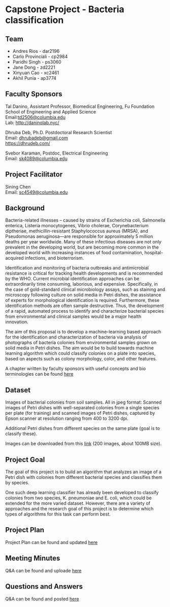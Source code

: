 # Capstone Project - Bacteria classification

## Team
- Andres Rios - dar2196
- Carlo Provinciali	- cp2984
- Paridhi Singh	- ps3060
- Jane Dong	- zd2221
- Xinyuan Cao	- xc2461
- Akhil Punia	- ap3774

## Faculty Sponsors
Tal Danino, Assistant Professor, Biomedical Engineering, Fu Foundation School of Engineering and Applied Science <br>
Email:td2506@columbia.edu <br>
Lab: http://daninolab.nyc/

Dhruba Deb, Ph.D. Postdoctoral Research Scientist <br>
Email: dhrubadeb@gmail.com <br>
https://dhrudeb.com/

Svebor Karaman, Postdoc, Electrical Engineering <br>
Email: sk4089@columbia.edu


## Project Facilitator
Sining Chen <br>
Email: sc4549@columbia.edu

## Background

Bacteria-related illnesses – caused by strains of Escherichia coli, Salmonella enterica, Listeria monocytogenes, Vibrio cholerae, Corynebacterium diptheriae, methicillin-resistant Staphylococcus aureus (MRSA), and Pseudomonas aeruginosa—are responsible for approximately 5 million deaths per year worldwide. Many of these infectious diseases are not only prevalent in the developing world, but are becoming more common in the developed world with increasing instances of food contamination, hospital-acquired infections, and bioterrorism.

Identification and monitoring of bacteria outbreaks and antimicrobial resistance is critical for tracking health developments and is recommended by the WHO. Current microbial identification approaches can be extraordinarily time consuming, laborious, and expensive. Specifically, in the case of gold-standard clinical microbiology assays, such as staining and microscopy following culture on solid media in Petri dishes, the assistance of experts for morphological identification is required. Furthermore, these identification methods are often sample destructive. Thus, the development of a rapid, automated process to identify and characterize bacterial species from environmental and clinical samples would be a major health
innovation. 

The aim of this proposal is to develop a machine-learning based approach for the identification and characterization of bacteria via analysis of photographs of bacteria colonies from environmental samples grown on solid media in Petri dishes. The aim would be to build towards machine learning algorithm which could classify colonies on a plate into species, based on aspects such as colony morphology, color, and other features.

A chapter written by faculty sponsors with useful concepts and bio terminologies can be found [here](https://github.com/deibyrios/bacteria-classification/blob/master/Background%20-%20Domain%20Knowledge/Paper%20on%20Programmable%20Bacteria.pdf)


## Dataset

Images of bacterial colonies from soil samples. All in jpeg format:
Scanned images of Petri dishes with well-separated colonies from a single species per plate (for training) and scanned images of Petri dishes, captured by Epson scanner at resolution ranging from 400 to 3200 dpi.  

Additional Petri dishes from different species on the same plate (goal is to classify these).

Images can be downloaded from this [link](https://drive.google.com/open?id=116Iu8uSJcEYCIJd5cMJmms9B-bvQ5AG4) (200 images, about 100MB size).

## Project Goal 

The goal of this project is to build an algorithm that analyzes an image of a Petri dish
with colonies from different bacterial species and classifies them by species. 

One such deep learning classifier has already been developed to classify colonies from two species, K. pneumoniae and E. coli, which could be extended for the more varied dataset. However, there are a variety of approaches and the research goal of this project is to determine which types of algorithms for this task can perform best.

## Project Plan

Project Plan can be found and updated [here](https://github.com/deibyrios/bacteria-classification/blob/master/Project%20Plan.md)

## Meeting Minutes

Q&A can be found and uploade [here](https://github.com/deibyrios/bacteria-classification/tree/master/Meeting%20minutes)

## Questions and Answers

Q&A can be found and posted [here](https://github.com/deibyrios/bacteria-classification/blob/master/Q%26A.md)



